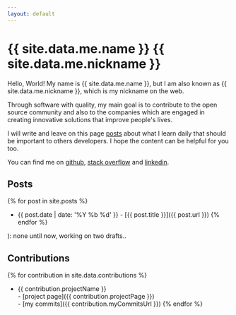 ```yaml
---
layout: default
---
```


# {{ site.data.me.name }} <span class="nickname">{{ site.data.me.nickname }}</span>

Hello, World! My name is {{ site.data.me.name }}, but I am also known as <span
class="nickname">{{ site.data.me.nickname }}</span>, which is my nickname on the
web.

Through software with quality, my main goal is to contribute to the open source
community and also to the companies which are engaged in creating innovative
solutions that improve people's lives.

I will write and leave on this page [posts](#posts) about what I learn daily
that should be important to others developers. I hope the content can be helpful
for you too.

You can find me on
  [github](https://github.com/fefas),
  [stack overflow](http://stackoverflow.com/users/4259675/fefas) and
  [linkedin](https://br.linkedin.com/in/fefas).

## Posts

{% for post in site.posts %}
  * {{ post.date | date: '%Y %b %d' }} - [{{ post.title }}]({{ post.url }})
{% endfor %}

): none until now, working on two drafts..

## Contributions

{% for contribution in site.data.contributions %}
  * {{ contribution.projectName }}
  <br>- [project page]({{ contribution.projectPage }})
  <br>- [my commits]({{ contribution.myCommitsUrl }})
{% endfor %}
